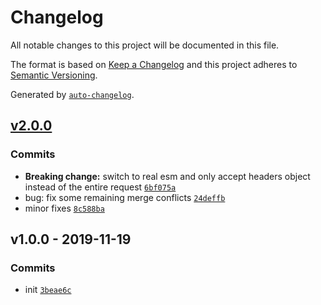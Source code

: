 # Changelog

All notable changes to this project will be documented in this file.

The format is based on [Keep a Changelog](https://keepachangelog.com/en/1.0.0/)
and this project adheres to [Semantic Versioning](https://semver.org/spec/v2.0.0.html).

Generated by [`auto-changelog`](https://github.com/CookPete/auto-changelog).

## [v2.0.0](https://github.com/bcomnes/header-pagination/compare/v1.0.0...v2.0.0)

### Commits

- **Breaking change:** switch to real esm and only accept headers object instead of the entire request [`6bf075a`](https://github.com/bcomnes/header-pagination/commit/6bf075ab4d1abcf69591fe4de80a886f42b11848)
- bug: fix some remaining merge conflicts [`24deffb`](https://github.com/bcomnes/header-pagination/commit/24deffb746aff62fe1aba12a2d91697449d821c8)
- minor fixes [`8c588ba`](https://github.com/bcomnes/header-pagination/commit/8c588badb199b70c85ba05b61a176656fff4c410)

## v1.0.0 - 2019-11-19

### Commits

- init [`3beae6c`](https://github.com/bcomnes/header-pagination/commit/3beae6c9754176525d4aa40af442087828981f95)
